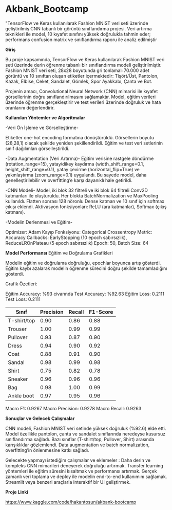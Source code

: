 # Akbank_Bootcamp
"TensorFlow ve Keras kullanılarak Fashion MNIST veri seti üzerinde geliştirilmiş CNN tabanlı bir görüntü sınıflandırma projesi. Veri artırma teknikleri ile model, 10 kıyafet sınıfını yüksek doğrulukla tahmin eder; performans confusion matrix ve sınıflandırma raporu ile analiz edilmiştir

**Giriş**

Bu proje kapsamında, TensorFlow ve Keras kullanılarak Fashion MNIST veri seti üzerinde derin öğrenme tabanlı bir sınıflandırma modeli geliştirilmiştir. Fashion MNIST veri seti, 28x28 boyutunda gri tonlamalı 70.000 adet görüntü ve 10 sınıftan oluşan etiketler içermektedir: Tişört/Üst, Pantolon, Kazak, Elbise, Ceket, Sandalet, Gömlek, Spor Ayakkabı, Çanta ve Bot.

Projenin amacı, Convolutional Neural Network (CNN) mimarisi ile kıyafet görsellerinin doğru sınıflandırılmasını sağlamaktır. Model, eğitim verileri üzerinde öğrenme gerçekleştirir ve test verileri üzerinde doğruluk ve hata oranlarını değerlendirir.

**Kullanılan Yöntemler ve Algoritmalar**

-Veri Ön İşleme ve Görselleştirme-

Etiketler one-hot encoding formatına dönüştürüldü.
Görsellerin boyutu (28,28,1) olacak şekilde yeniden şekillendirildi.
Eğitim ve test veri setlerinin sınıf dağılımları görselleştirildi.

-Data Augmentation (Veri Artırma)-
Eğitim verisine rastgele döndürme (rotation_range=15), yatay/dikey kaydırma (width_shift_range=0.1, height_shift_range=0.1), yatay çevirme (horizontal_flip=True) ve yakınlaştırma (zoom_range=0.1) uygulandı.
Bu sayede model, daha genelleştirilebilir ve overfitting’e karşı dayanıklı hale getirildi.

-CNN Modeli-
Model, iki blok 32 filtreli ve iki blok 64 filtreli Conv2D katmanları ile oluşturuldu.
Her blokta BatchNormalization ve MaxPooling kullanıldı.
Flatten sonrası 128 nöronlu Dense katman ve 10 sınıf için softmax çıkışı eklendi.
Aktivasyon fonksiyonları: ReLU (ara katmanlar), Softmax (çıkış katmanı).

-Modelin Derlenmesi ve Eğitim-

Optimizer: Adam
Kayıp Fonksiyonu: Categorical Crossentropy
Metric: Accuracy
Callbacks: EarlyStopping (10 epoch sabırsızlık), ReduceLROnPlateau (5 epoch sabırsızlık)
Epoch: 50, Batch Size: 64

**Model Performansı**
Eğitim ve Doğrulama Grafikleri

Modelin eğitim ve doğrulama doğruluğu, epochlar boyunca artış gösterdi.
Eğitim kaybı azalarak modelin öğrenme sürecini doğru şekilde tamamladığını gösterdi.

Grafik Özetleri:

Eğitim Accuracy: %93 civarında
Test Accuracy: %92.63
Eğitim Loss: 0.2111
Test Loss: 0.2111

| Sınıf       | Precision | Recall | F1-Score |
| ----------- | --------- | ------ | -------- |
| T-shirt/top | 0.90      | 0.86   | 0.88     |
| Trouser     | 1.00      | 0.99   | 0.99     |
| Pullover    | 0.93      | 0.87   | 0.90     |
| Dress       | 0.94      | 0.90   | 0.92     |
| Coat        | 0.88      | 0.91   | 0.90     |
| Sandal      | 0.98      | 0.99   | 0.98     |
| Shirt       | 0.75      | 0.82   | 0.78     |
| Sneaker     | 0.96      | 0.96   | 0.96     |
| Bag         | 0.98      | 1.00   | 0.99     |
| Ankle boot  | 0.97      | 0.95   | 0.96     |

Macro F1: 0.9267
Macro Precision: 0.9278
Macro Recall: 0.9263

**Sonuçlar ve Gelecek Çalışmalar**

CNN modeli, Fashion MNIST veri setinde yüksek doğruluk (%92.6) elde etti.
Model özellikle pantolon, çanta ve sandalet sınıflarında neredeyse kusursuz sınıflandırma sağladı.
Bazı sınıflar (T-shirt/top, Pullover, Shirt) arasında karışıklıklar gözlemlendi.
Data augmentation ve batch normalization, overfitting’in önlenmesine katkı sağladı.

Gelecekte yapmayı istediğim çalışmalar ve eklemeler : 
Daha derin ve kompleks CNN mimarileri deneyerek doğruluğu artırmak.
Transfer learning yöntemleri ile eğitim süresini kısaltmak ve performansı artırmak.
Gerçek zamanlı veri toplama ve deploy ile modelin end-to-end kullanımını sağlamak.
Streamlit veya benzeri araçlarla interaktif bir UI geliştirmek.

**Proje Linki**

https://www.kaggle.com/code/hakantosun/akbank-bootcamp
